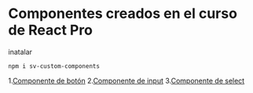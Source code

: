 # Componentes creados en el curso de React Pro

inatalar

```
npm i sv-custom-components

```

1.[Componente de botón](#boton)
2.[Componente de input](#input)
3.[Componente de select](#select)